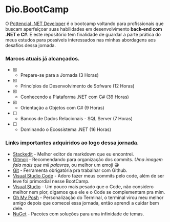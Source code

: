 # Dio.BootCamp

O [Pottencial .NET Developer](https://web.dio.me/track/pottencial-net-developer) é o bootcamp voltando para profissionais que buscam aperfeiçoar suas habilidades em desenvolvimento **back-end com .NET e C#**. E este repositório tem finalidade de guardar a parte prática do meus estudos para possíveis interessados nas minhas abordagens aos desafios dessa jornada.

### Marcos atuais já alcançados.

- [x] - Prepare-se para a Jornada (3 Horas)
- [x] - Princípios de Desenvolvimento de Sofware (12 Horas)
- [x] - Conhecendo a Plataforma .NET com C# (39 Horas)
- [x] - Orientação a Objetos com C# (9 Horas)
- [ ] - Bancos de Dados Relacionais - SQL Server (7 Horas)
- [ ] - Dominando o Ecossistema .NET (16 Horas)

### Links importantes adquiridos ao logo dessa jornada.
- [Stackedit](https://stackedit.io/app#) - Melhor editor de markdown que eu encontrei.
- [Gitmoji](https://gitmoji.dev/) - Recomendando para organização dos commits. *Uma imagem fala mais que mil palavras*, ou melhor um emoji :grinning:
- [Git](https://git-scm.com/downloads) - Ferramenta obrigatória pra trabalhar com Github.
- [Visual Studio Code](https://code.visualstudio.com/download) - Adoro fazer meus commits pelo code, além de ser leve foi primordial nesse BootCamp.
- [Visual Studio](https://visualstudio.microsoft.com/pt-br/) - Um pouco mais pesado que o Code, não considero melhor nem pior, digamos que ele e o Code se complementam pra mim.
- [Oh My Posh](https://ohmyposh.dev/) - Personalização do Terminal, o terminal virou meu melhor amigo depois que comecei essa jornada, então aprendi a cuidar bem dele.
- [NuGet](https://www.nuget.org/packages) - Pacotes com soluções para uma infinidade de temas.